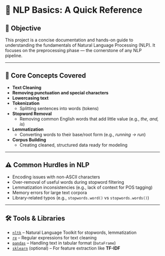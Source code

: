 # 📘 NLP Basics: A Quick Reference

## 🎯 Objective
This project is a concise documentation and hands-on guide to understanding the fundamentals of Natural Language Processing (NLP). It focuses on the preprocessing phase — the cornerstone of any NLP pipeline.

---

## 🧹 Core Concepts Covered

- **Text Cleaning**
- **Removing punctuation and special characters**
- **Lowercasing text**
- **Tokenization**
  - Splitting sentences into words (tokens)
- **Stopword Removal**
  - Removing common English words that add little value (e.g., *the, and, is*)
- **Lemmatization**
  - Converting words to their base/root form (e.g., *running → run*)
- **Corpus Building**
  - Creating cleaned, structured data ready for modeling

---

## ⚠️ Common Hurdles in NLP

- Encoding issues with non-ASCII characters
- Over-removal of useful words during stopword filtering
- Lemmatization inconsistencies (e.g., lack of context for POS tagging)
- Memory errors for large text corpora
- Library-related typos (e.g., `stopwords.word()` vs `stopwords.words()`)

---

## 🛠 Tools & Libraries

- [`nltk`](https://www.nltk.org/) – Natural Language Toolkit for stopwords, lemmatization
- [`re`](https://docs.python.org/3/library/re.html) – Regular expressions for text cleaning
- [`pandas`](https://pandas.pydata.org/) – Handling text in tabular format (`DataFrame`)
- [`sklearn`](https://scikit-learn.org/) (optional) – For feature extraction like **TF-IDF**
